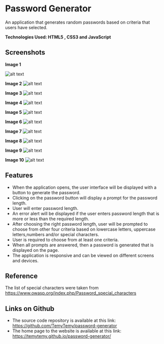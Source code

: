# Password Generator
An application that generates random passwords based on criteria that users have selected.


**Technologies Used: HTML5 , CSS3 and JavaScript**

## Screenshots

**Image 1**  

  ![alt text](https://github.com/TemyTemy/password-generator/blob/main/Assets/screenshot1.PNG)





**Image 2**
![alt text](https://github.com/TemyTemy/password-generator/blob/main/Assets/screenshot2.PNG)



**Image 3**
![alt text](https://github.com/TemyTemy/password-generator/blob/main/Assets/screenshot3.PNG)



**Image 4**
![alt text](https://github.com/TemyTemy/password-generator/blob/main/Assets/screenshot4.PNG)



**Image 5**
![alt text](https://github.com/TemyTemy/password-generator/blob/main/Assets/screenshot5.PNG)



**Image 6**
![alt text](https://github.com/TemyTemy/password-generator/blob/main/Assets/screenshot6.PNG)



**Image 7**
![alt text](https://github.com/TemyTemy/password-generator/blob/main/Assets/screenshot7.PNG)



**Image 8**
![alt text](https://github.com/TemyTemy/password-generator/blob/main/Assets/screenshot8.PNG)



**Image 9**
![alt text](https://github.com/TemyTemy/password-generator/blob/main/Assets/screenshot9.PNG)



**Image 10**
![alt text](https://github.com/TemyTemy/password-generator/blob/main/Assets/screenshot10.PNG)






## Features
- When the application opens, the user interface will be displayed with a button to generate the password.
- Clicking on the password button will display a prompt for the password length.
- User will enter password length.
- An error alert will be displayed if the user enters password length that is more or less than the required length.
- After choosing the right password length, user will be prompted to choose from other four criteria based on lowercase letters, uppercase letters,numbers and/or special characters.
- User is required to choose from at least one criteria.
- When all prompts are answered, then a password is generated that is displayed on the page.
- The application is responsive and can be viewed on different screens and devices.


## Reference
The list of special characters were taken from https://www.owasp.org/index.php/Password_special_characters

## Links on Github
- The source code repository is available at this link: https://github.com/TemyTemy/password-generator
- The home page to the website is available at this link: https://temytemy.github.io/password-generator/

